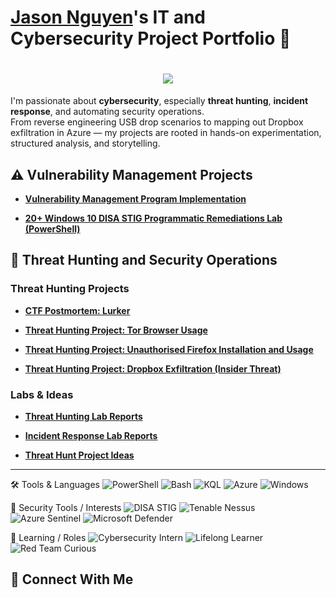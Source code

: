 # <a href="">Jason Nguyen</a>'s IT and Cybersecurity Project Portfolio 🔐


<h1 align="center">
    <img src="https://readme-typing-svg.herokuapp.com/?font=Righteous&size=35&color=FFA500&center=true&vCenter=true&width=500&height=70&duration=2000&lines=G'day!+👋;+I'm+Jason+Nguyen!;" />
</h1>


I'm passionate about **cybersecurity**, especially **threat hunting**, **incident response**, and automating security operations.  
From reverse engineering USB drop scenarios to mapping out Dropbox exfiltration in Azure — my projects are rooted in hands-on experimentation, structured analysis, and storytelling.

## ⚠️ Vulnerability Management Projects

- **[Vulnerability Management Program Implementation](https://github.com/jason-p-nguyen/vulnerability-management-program/)**

- **[20+ Windows 10 DISA STIG Programmatic Remediations Lab (PowerShell)](https://github.com/jason-p-nguyen/DISA-STIG-Implementations/)**

## 🚨 Threat Hunting and Security Operations

### Threat Hunting Projects

- **[CTF Postmortem: Lurker](https://github.com/jason-p-nguyen/threat-hunting-projects/blob/main/CTF-Lurker/)**

- **[Threat Hunting Project: Tor Browser Usage](https://github.com/jason-p-nguyen/threat-hunting-projects/tree/main/tor_usage)**

- **[Threat Hunting Project: Unauthorised Firefox Installation and Usage](https://github.com/jason-p-nguyen/threat-hunting-projects/tree/main/unauthorised_firefox_usage)**

- **[Threat Hunting Project: Dropbox Exfiltration (Insider Threat)](https://github.com/jason-p-nguyen/threat-hunting-projects/tree/main/dropbox_exfiltration)**

### Labs & Ideas

- **[Threat Hunting Lab Reports](https://github.com/jason-p-nguyen/threat-hunting-labs/)**

- **[Incident Response Lab Reports](https://github.com/jason-p-nguyen/incident-response-labs/)** 

- **[Threat Hunt Project Ideas](https://github.com/jason-p-nguyen/threat-hunting-labs/blob/main/threat-hunt-ideas.md)**

<hr/>

🛠️ Tools & Languages
![PowerShell](https://img.shields.io/badge/PowerShell-5391FE?logo=powershell&logoColor=white)
![Bash](https://img.shields.io/badge/Bash-4EAA25?logo=gnubash&logoColor=white)
![KQL](https://img.shields.io/badge/KQL-0089D6?logo=microsoftazure&logoColor=white)
![Azure](https://img.shields.io/badge/Azure-0078D4?logo=microsoftazure&logoColor=white)
![Windows](https://img.shields.io/badge/Windows-0078D6?logo=windows&logoColor=white)

🔐 Security Tools / Interests
![DISA STIG](https://img.shields.io/badge/DISA_STIG-0055A5?logo=nationalguard&logoColor=white)
![Tenable Nessus](https://img.shields.io/badge/Tenable-Nessus-0098DB?logo=tenable&logoColor=white)
![Azure Sentinel](https://img.shields.io/badge/Microsoft_Sentinel-5C2D91?logo=microsoftazure&logoColor=white)
![Microsoft Defender](https://img.shields.io/badge/Defender_for_Endpoint-0078D4?logo=microsoft&logoColor=white)

🧠 Learning / Roles
![Cybersecurity Intern](https://img.shields.io/badge/Cybersecurity-Intern-yellow)
![Lifelong Learner](https://img.shields.io/badge/Lifelong-Learner-brightgreen)
![Red Team Curious](https://img.shields.io/badge/Red_Team-Curious-critical)


## 🤳 Connect With Me

<!--
[<img align="left" alt="___________ | YouTube" width="22px" src="https://cdn.jsdelivr.net/npm/simple-icons@v3/icons/youtube.svg" />][youtube]
[<img align="left" alt="___________ | Twitter" width="22px" src="https://cdn.jsdelivr.net/npm/simple-icons@v3/icons/twitter.svg" />][twitter]
[<img align="left" alt="___________ | LinkedIn" width="22px" src="https://cdn.jsdelivr.net/npm/simple-icons@v3/icons/linkedin.svg" />][linkedin]
[<img align="left" alt="___________ | Instagram" width="22px" src="https://cdn.jsdelivr.net/npm/simple-icons@v3/icons/instagram.svg" />][instagram]

[twitter]: https://twitter.com/___________
[youtube]: https://www.youtube.com/c/___________
[instagram]: https://www.instagram.com/___________
[linkedin]: https://linkedin.com/in/___________


<img width="35" alt="image" src="https://github.com/user-attachments/assets/2f41c7cd-5ea8-4475-b451-a37161b6c3fb"> 
<img width="35" alt="image" src="https://github.com/user-attachments/assets/77649969-9910-4994-8b96-74a116cfb2a8">

## 💼 Featured Projects

- 🛡️ **DISA STIG Implementations** – Step-by-step STIG hardening docs & PowerShell scripts for Windows 10. [View Case Studies](https://github.com/jason-p-nguyen/DISA-STIG_Implementations)
- 📊 **Azure Sentinel Attack Maps** – KQL dashboards + interactive maps for threat analysis. [View Project](https://github.com/jason-p-nguyen/Azure-Sentinel-Attack-Maps)

## 🔧 Technical Skills

<details>
<summary>Click to expand 🔽</summary>

- **Languages:** PowerShell, Bash, Python  
- **Platforms:** Azure Sentinel, Windows 10, Git  
- **Tools:** Tenable Nessus, STIG-A-VIEW, Visual Studio Code

</details>

## 📬 Get in Touch

Feel free to connect via [LinkedIn](https://www.linkedin.com/in/jason-p-nguyen) or send me an email.

-->
